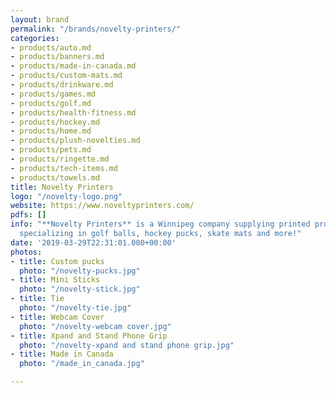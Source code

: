 ```yaml
---
layout: brand
permalink: "/brands/novelty-printers/"
categories:
- products/auto.md
- products/banners.md
- products/made-in-canada.md
- products/custom-mats.md
- products/drinkware.md
- products/games.md
- products/golf.md
- products/health-fitness.md
- products/hockey.md
- products/home.md
- products/plush-novelties.md
- products/pets.md
- products/ringette.md
- products/tech-items.md
- products/towels.md
title: Novelty Printers
logo: "/novelty-logo.png"
website: https://www.noveltyprinters.com/
pdfs: []
info: "**Novelty Printers** is a Winnipeg company supplying printed promotional products,
  specializing in golf balls, hockey pucks, skate mats and more!"
date: '2019-03-29T22:31:01.000+00:00'
photos:
- title: Custom pucks
  photo: "/novelty-pucks.jpg"
- title: Mini Sticks
  photo: "/novelty-stick.jpg"
- title: Tie
  photo: "/novelty-tie.jpg"
- title: Webcam Cover
  photo: "/novelty-webcam cover.jpg"
- title: Xpand and Stand Phone Grip
  photo: "/novelty-xpand and stand phone grip.jpg"
- title: Made in Canada
  photo: "/made_in_canada.jpg"

---
```

